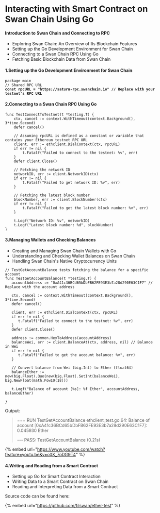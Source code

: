 # Interacting with Smart Contract on Swan Chain Using Go

#### &#x20;Introduction to Swan Chain and Connecting to RPC

* Exploring Swan Chain: An Overview of Its Blockchain Features
* Setting up the Go Development Environment for Swan Chain
* Connecting to a Swan Chain RPC Using Go
* Fetching Basic Blockchain Data from Swan Chain

#### 1.Setting up the Go Development Environment for Swan Chain

<pre><code>package main
// Shared RPC URL
<strong>const rpcURL = "https://saturn-rpc.swanchain.io" // Replace with your testnet's RPC URL
</strong></code></pre>

#### 2.Connecting to a Swan Chain RPC Using Go

```
func TestConnectToTestnet(t *testing.T) {
	ctx, cancel := context.WithTimeout(context.Background(), 3*time.Second)
	defer cancel()

	// Assuming rpcURL is defined as a constant or variable that contains your Ethereum testnet RPC URL
	client, err := ethclient.DialContext(ctx, rpcURL)
	if err != nil {
		t.Fatalf("Failed to connect to the testnet: %v", err)
	}
	defer client.Close()

	// Fetching the network ID
	networkID, err := client.NetworkID(ctx)
	if err != nil {
		t.Fatalf("Failed to get network ID: %v", err)
	}

	// Fetching the latest block number
	blockNumber, err := client.BlockNumber(ctx)
	if err != nil {
		t.Fatalf("Failed to get the latest block number: %v", err)
	}

	t.Logf("Network ID: %v", networkID)
	t.Logf("Latest block number: %d", blockNumber)
}
```

#### &#x20;3.Managing Wallets and Checking Balances

* Creating and Managing Swan Chain Wallets with Go
* Understanding and Checking Wallet Balances on Swan Chain
* Handling Swan Chain's Native Cryptocurrency Units

```
// TestGetAccountBalance tests fetching the balance for a specific account
func TestGetAccountBalance(t *testing.T) {
   accountAddress := "0xA41c36BCd65bDbFB62FE93E3b7a28d290E63C1F7" // Replace with the account address

   ctx, cancel := context.WithTimeout(context.Background(), 3*time.Second)
   defer cancel()

   client, err := ethclient.DialContext(ctx, rpcURL)
   if err != nil {
      t.Fatalf("Failed to connect to the testnet: %v", err)
   }
   defer client.Close()

   address := common.HexToAddress(accountAddress)
   balanceWei, err := client.BalanceAt(ctx, address, nil) // Balance in Wei
   if err != nil {
      t.Fatalf("Failed to get the account balance: %v", err)
   }

   // Convert balance from Wei (big.Int) to Ether (float64)
   balanceEther := new(big.Float).Quo(new(big.Float).SetInt(balanceWei), big.NewFloat(math.Pow10(18)))

   t.Logf("Balance of account [%s]: %f Ether", accountAddress, balanceEther)

}
```

Output:

> \=== RUN TestGetAccountBalance ethclient\_test.go:64: Balance of account \[0xA41c36BCd65bDbFB62FE93E3b7a28d290E63C1F7]: 0.045930 Ether
>
> &#x20;\--- PASS: TestGetAccountBalance (0.21s)&#x20;

{% embed url="https://www.youtube.com/watch?feature=youtu.be&v=o0X_7oDG9T4" %}

#### 4.Writing and Reading from a Smart Contract

* Setting up Go for Smart Contract Interaction
* Writing Data to a Smart Contract on Swan Chain
* Reading and Interpreting Data from a Smart Contract

Source code can be found here:

{% embed url="https://github.com/filswan/ether-test" %}
